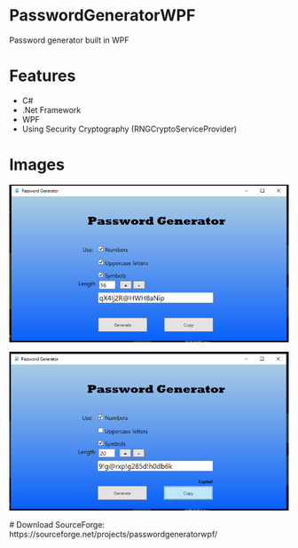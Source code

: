 # PasswordGeneratorWPF
Password generator built in WPF

# Features
- C#
- .Net Framework
- WPF
- Using Security Cryptography (RNGCryptoServiceProvider)

# Images
<p align="center">
  <img src="PasswordGenerator/screenshots/image1.png">
  </p>
  <p align="center">
  <img src="PasswordGenerator/screenshots/image2.png">
  </p>
# Download
SourceForge: https://sourceforge.net/projects/passwordgeneratorwpf/
